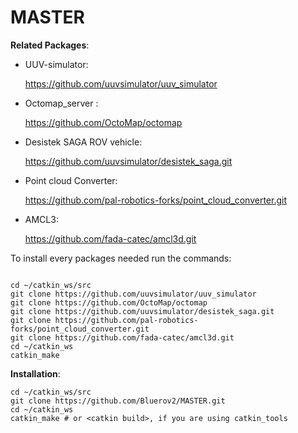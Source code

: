 # MASTER

**Related Packages**:

* UUV-simulator:

  https://github.com/uuvsimulator/uuv_simulator

* Octomap_server :
  
  https://github.com/OctoMap/octomap
  
* Desistek SAGA ROV vehicle:

  https://github.com/uuvsimulator/desistek_saga.git
  
* Point cloud Converter:
  
  https://github.com/pal-robotics-forks/point_cloud_converter.git

* AMCL3:
  
  https://github.com/fada-catec/amcl3d.git
  
  
  
  
To install every packages needed run the commands:
```

cd ~/catkin_ws/src
git clone https://github.com/uuvsimulator/uuv_simulator
git clone https://github.com/OctoMap/octomap
git clone https://github.com/uuvsimulator/desistek_saga.git
git clone https://github.com/pal-robotics-forks/point_cloud_converter.git
git clone https://github.com/fada-catec/amcl3d.git
cd ~/catkin_ws
catkin_make

```
**Installation**:
```
cd ~/catkin_ws/src
git clone https://github.com/Bluerov2/MASTER.git
cd ~/catkin_ws
catkin_make # or <catkin build>, if you are using catkin_tools
```
